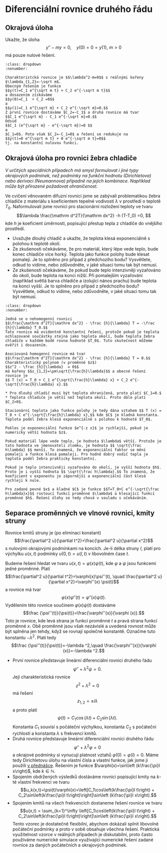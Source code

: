 # Diferenciální rovnice druhého řádu

<!--
https://youtu.be/a308Zs_6bq0
-->

## Okrajová úloha

Ukažte, že úloha
$$y''-my=0, \quad y(0)=0=y(1), \ m>0$$
má pouze nulové řešení.

```{prf:example} Řešení
:class: dropdown
:nonumber:

Charakteristcká rovnice je $$\lambda^2-m=0$$ s reálnými kořeny $\lambda_{1,2}=-\sqrt m$.
Obecným řešením je funkce 
$$y(t)=C_1 e^{\sqrt m t} + C_2 e^{-\sqrt m t}$$
a dosazením získáváme
$$y(0)=C_1  + C_2 =0$$
a
$$y(1)=C_1 e^{\sqrt m} + C_2 e^{-\sqrt m}=0.$$
Z první rovnice dostáváme $C_2=-C_1$ a druhá rovnice má tvar
$$C_1 e^{\sqrt m} - C_1 e^{-\sqrt m}=0.$$
Odsud
$$C_1 (e^{\sqrt m} - e^{-\sqrt m})=0 $$
a
$C_1=0$. Poto však $C_2=-C_1=0$ a řešení se redukuje na 
$$y(t)=0 e^{\sqrt m t} + 0 e^{-\sqrt m t}=0$$
tj. na konstantní nulovou funkci.
```

## Okrajová úloha pro rovnici žebra chladiče

*V určitých speciálních případech má smysl formulovat i jiné typy okrajových podmínek, než podmínky na funkční hodnotu (Dirichletova) nebo derivaci (Neumannova) případně na jejich kombinace. Například může být přirozené požadovat ohraničenost.*

Ve cvičení věnovaném difuzní rovnici jsme se zabývali problematikou žebra chladiče z materiálu s koeficientem tepelné vodivosti $\lambda$ v prostředí o teplotě $T_0$. Naformulovali jsme rovnici pro stacionární rozložení teploty ve tvaru $$\lambda \frac{\mathrm d^2T}{\mathrm dx^2} -h (T-T_0) =0,  $$ kde $h$ je koeficient úměrnosti, popisující přestup tepla z chladiče do vnějšího prostředí. 

* Uvažujte dlouhý chladič a ukažte, že teplota klesá exponenciálně s polohou k teplotě okolí. 
* Ze zkušenosti očekáváme, že pro materiál, který lépe vede teplo, bude konec chladiče více horký. Teplota jako funkce polohy bude klesat pomaleji. Je to splněno pro případ z předchozího bodu? Vysvětlete, odkud to vidíme, nebo zdůvodněte, v jaké situaci tomu tak být nemusí. 
* Ze zkušenosti očekáváme, že pokud bude teplo intenzivněji vyzařováno do okolí, bude teplota na konci nižší. Při pomalejším vyzařování (například světlá barva chladiče a izolující nános prachu) bude teplota na konci vyšší. Je to splněno pro případ z předchozího bodu? Vysvětlete, odkud to vidíme, nebo zdůvodněte, v jaké situaci tomu tak být nemusí. 

```{prf:example} Řešení
:class: dropdown
:nonumber:

Jedná se o nehomogenní rovnici 
$$\frac{\mathrm d^2T}{\mathrm dx^2} - \frac {h}{\lambda} T = -\frac {h}{\lambda} T_0.$$ 
Tato rovnice má evidentně konstantní řešení, protože pokud je teplota ochlazované součástky stejná jako teplota okolí, bude teplota žebra chladiče v každém bodě rovna hodnotě $T_0$. Tuto skutečnost můžeme ověřit i dosazením. 

Asociovaná homogenní rovnice má tvar
$$\frac{\mathrm d^2T}{\mathrm dx^2} - \frac {h}{\lambda} T = 0.$$ 
Charakteristický polynom (v proměnné $z$)
$$z^2 - \frac {h}{\lambda}  = 0$$ 
má kořeny $$z_{1,2}=\pm\sqrt{\frac{h}\lambda}$$ a obecné řešení rovnice je
$$ T (x) = T_0 + C_1 e^{\sqrt{\frac{h}\lambda} x} + C_2 e^{-\sqrt{\frac{h}\lambda} x}.$$

* Pro dlouhý chladič musí být teplota ohraničená, proto platí $C_1=0.$ 
* Teplota chladiče je větší než teplota okolí. Proto dále platí $C_2>0$. 

Stacionární teplota jako funkce polohy je tedy dána vztahem $$ T (x) = T_0 + C e^{-\sqrt{\frac{h}\lambda} x},$$ kde $C$ je kladná konstanta. Teplota podél žebra klesá exponenciálně s polohou k hodnotě $T_0$.

Pokles je exponenciální funkce $e^{-z x}$ je rychlejší, pokud je numericky větší hodnota $z$. 

Pokud materiál lépe vede teplo, je hodnota $\lambda$ větší. Protože je tato hodnota ve jmenovateli zlomku, je hodnota $$ \sqrt{\frac h\lambda} $$ menší. To znamená, že exponenciální faktor se mění pomaleji a funkce klesá pomaleji. Pro hodně dobrý vodič tepla je teplota podél žebra prakticky konstantní. 

Pokud je teplo intenzivněji vyzařováno do okolí, je vyšší hodnota $h$. Proto je i vyšší hodnota $$ \sqrt{\frac h\lambda}.$$ To znamená, že koeficient v exponentu je zápornější a exponenciální část klesá rychleji k nule. 

Pro zadané pevné $x$ a kladné $C$ je funkce $$T=T_0+C e^{-\sqrt{\frac h\lambda}x}$$ rostoucí funkcí proměnné $\lambda$ a klesající funkcí proměnné $h$. Řešení úlohy se tedy chová v souladu s očekáváním.

```

## Separace proměnných ve vlnové rovnici, kmity struny

Rovnice kmitů struny je (po eliminaci konstant)
$$\frac{\partial^2 u}{\partial t^2}=\frac{\partial^2 u}{\partial x^2}$$
s nulovými okrajovými podmínkami na koncích. Je-li délka struny $l$, platí  pro
výchylku $u(x,t)$ podmínky $u(0,t)=u(l,t)$ v libovolném čase $t$.

Budeme řešení hledat ve tvaru $u(x,t)=\varphi(x)\psi(t)$, kde $\varphi$ a $\psi$ jsou funkcemi jedné proměnné.
Platí
$$\frac{\partial^2 u}{\partial t^2}=\varphi(x)\psi''(t), \quad \frac{\partial^2 u}{\partial x^2}=\varphi''(x) \psi(t)$$
a rovnice má tvar
$$\varphi(x)\psi''(t)=\varphi''(x)\psi (t).$$
Vydělením této rovnice součinem $\varphi(x)\psi(t)$ dostáváme
$$\frac {\psi''(t)}{\psi(t)}=\frac{\varphi''(x)}{\varphi (x)}.$$
Toto je rovnice, kde levá strana je funkcí proměnné $t$ a pravá strana funkcí proměnné $x$. Obě proměnné jsou však nezávislé a uvedená rovnost může být splněna jen tehdy, když se rovnají společné konstantě. Označme tuto konstantu $-\lambda^2$. Platí tedy
$$\frac {\psi''(t)}{\psi(t)}=-\lambda ^2,\quad \frac{\varphi''(x)}{\varphi (x)}=-\lambda ^2.$$

* První rovnice představuje lineární diferenciální rovnici druhého řádu $$\psi''+\lambda^2\psi=0.$$ Její charakteristická rovnice  $$z^2 +\lambda^2=0$$ má řešení $$z_{1,2}=\pm i\lambda$$ a proto platí $$\psi(t)=C_1\cos(\lambda t) + C_2\sin(\lambda t).$$ Konstanta $C_1$ souvisí s počáteční výchylkou, konstanta $C_2$ s počáteční rychlostí  a konstanta $\lambda$ s frekvencí kmitů.
* Druhá rovnice představuje lineární diferenciální rovnici druhého řádu $$\varphi''+\lambda^2\varphi=0$$ a okrajové podmínky si  vynucují platnost vztahů $\varphi(0)=\varphi(l)=0$. Máme tedy Dirichletovu úlohu na vlastní čísla a vlastní funkce, jak jsme ji použili [v přednášce](http://user.mendelu.cz/marik/am/slidy/11/). Řešením je funkce $\varphi(x)=\sin\left (k\frac{\pi}l x\right)$, kde $k\in\mathbb N$.
* Spojením obdržených výsledků dostáváme rovnici popisující kmity na $k$-té vlastní frekvenci ve tvaru $$u_k(x,t)=\psi(t)\varphi(x)=\left[C_1\cos\left(k\frac{\pi}l t\right) + C_2\sin\left(k\frac{\pi}l t\right)\right]\sin\left (k\frac{\pi}l x\right).$$ 
* Spojením kmitů na všech frekvencích dostaneme řešení rovnice ve tvaru $$u(x,t) = \sum_{k=1}^\infty \left[C_1\cos\left(k\frac{\pi}l t\right) + C_2\sin\left(k\frac{\pi}l t\right)\right]\sin\left (k\frac{\pi}l x\right).$$ Tento vzorec je dostatečně flexibilní, abychom dokázali splnit libovolné počáteční podmínky a proto v sobě obsahuje všechna řešení. Praktická využitelnost vzorce v reálných případech je diskutabilní, proto často používáme numerické simulace využívající numerické řešení zadané rovnice za daných počátečních a okrajových podmínek. 


